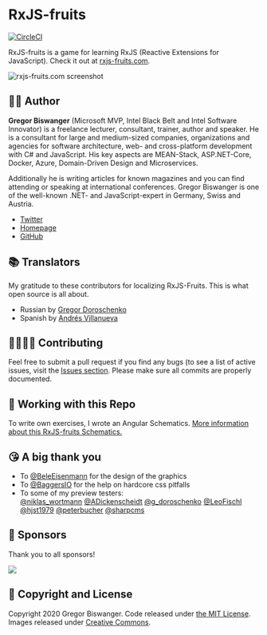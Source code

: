 
RxJS-fruits
=======
[![CircleCI](https://circleci.com/gh/GregorBiswanger/rxjs-fruits.svg?style=svg)](https://circleci.com/gh/GregorBiswanger/rxjs-fruits)

RxJS-fruits is a game for learning RxJS (Reactive Extensions for JavaScript). Check it out at [rxjs-fruits.com](https://www.rxjs-fruits.com).

![rxjs-fruits.com screenshot](https://github.com/GregorBiswanger/rxjs-fruits/raw/master/src/assets/images/thumbnail.jpg)

## 👨‍💻 Author

**Gregor Biswanger** (Microsoft MVP, Intel Black Belt and Intel Software Innovator) is a freelance lecturer, consultant, trainer, author and speaker. He is a consultant for large and medium-sized companies, organizations and agencies for software architecture, web- and cross-platform development with C# and JavaScript. His key aspects are MEAN-Stack, ASP.NET-Core, Docker, Azure, Domain-Driven Design and Microservices.

Additionally he is writing articles for known magazines and you can find attending or speaking at international conferences. Gregor Biswanger is one of the well-known .NET- and JavaScript-expert in Germany, Swiss and Austria. 

* [Twitter](https://twitter.com/BFreakout)
* [Homepage](http://about.me/gregor.biswanger)
* [GitHub](https://github.com/GregorBiswanger)

## 📚 Translators
My gratitude to these contributors for localizing RxJS-Fruits. This is what open source is all about.
* Russian by [Gregor Doroschenko](https://github.com/gregor-doroschenko)
* Spanish by [Andrés Villanueva](https://github.com/Villanuevand)

## 🙋‍♀️🙋‍♂ Contributing
Feel free to submit a pull request if you find any bugs (to see a list of active issues, visit the [Issues section](https://github.com/GregorBiswanger/rxjs-fruits/issues).
Please make sure all commits are properly documented.

## 🧪 Working with this Repo
To write own exercises, I wrote an Angular Schematics. [More information about this RxJS-fruits Schematics.](https://github.com/GregorBiswanger/rxjs-fruits-schematics)

## 😘 A big thank you
* To [@BeleEisenmann](https://twitter.com/BeleEisenmann) for the design of the graphics
* To [@BaggersIO](https://twitter.com/BaggersIO) for the help on hardcore css pitfalls
* To some of my preview testers:  
[@niklas_wortmann](https://twitter.com/niklas_wortmann) [@ADickenscheidt](https://twitter.com/ADickenscheidt) [@g_doroschenko](https://twitter.com/g_doroschenko) [@LeoFischl](https://twitter.com/LeoFischl) [@hjst1979](https://twitter.com/hjst1979) [@peterbucher](https://twitter.com/peterbucher) [@sharpcms](https://twitter.com/sharpcms)

## 🙏 Sponsors

Thank you to all sponsors!

<p>
  <a href="https://www.codeandweb.com/babeledit" target="_blank"><img src="https://www.rxjs-fruits.com/assets/images/sponsors/BabelEdit.jpg"></a>
</p>

## 🎉 Copyright and License

Copyright 2020 Gregor Biswanger. Code released under [the MIT License](https://github.com/GregorBiswanger/rxjs-fruits/blob/master/LICENSE.md). Images released under [Creative Commons](https://creativecommons.org/licenses/by/3.0/legalcode.txt).
